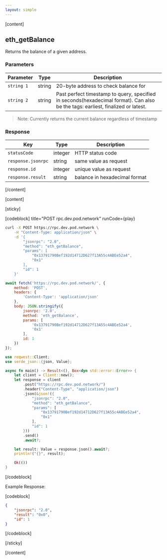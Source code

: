 ```yaml
---
layout: simple
---
```


<script>
    import {Code} from '$lib';

    async function play() {
        return fetch('https://rpc.dev.pod.network/', {
            method: 'POST',
            headers: {
                'Content-Type': 'application/json'
            },
            body: JSON.stringify({
                jsonrpc: '2.0',
                method: 'eth_getBalance',
                params: [
                    '0x13791790Bef192d14712D627f13A55c4ABEe52a4',
                    '0x1'
                ],
                id: 1
            })
        });
    }
</script>

[content]

## eth_getBalance

Returns the balance of a given address.

### Parameters

| Parameter  | Type   | Description                                                                                                                     |
| ---------- | ------ | ------------------------------------------------------------------------------------------------------------------------------- |
| `string 1` | string | 20-byte address to check balance for                                                                                            |
| `string 2` | string | Past perfect timestamp to query, specified in seconds(hexadecimal format). Can also be the tags: earliest, finalized or latest. |

> Note: Currently returns the current balance regardless of timestamp

### Response

| Key                | Type    | Description                         |
| ------------------ | ------- | ----------------------------------- |
| `statusCode`       | integer | HTTP status code                    |
| `response.jsonrpc` | string  | same value as request               |
| `response.id`      | integer | unique value as request             |
| `response.result`  | string  | balance in hexadecimal format |

[/content]

[content]

[sticky]

[codeblock] title="POST rpc.dev.pod.network" runCode={play}

```bash alias="curl"
curl -X POST https://rpc.dev.pod.network \
    -H "Content-Type: application/json" \
    -d '{
        "jsonrpc": "2.0",
        "method": "eth_getBalance",
        "params": [
            "0x13791790Bef192d14712D627f13A55c4ABEe52a4",
            "0x1"
        ],
        "id": 1
    }'
```

```js alias="javascript"
await fetch('https://rpc.dev.pod.network/', {
	method: 'POST',
	headers: {
		'Content-Type': 'application/json'
	},
	body: JSON.stringify({
		jsonrpc: '2.0',
		method: 'eth_getBalance',
		params: [
			'0x13791790Bef192d14712D627f13A55c4ABEe52a4',
			'0x1'
		],
		id: 1
	})
});
```

```rust alias="rust"
use reqwest::Client;
use serde_json::{json, Value};

async fn main() -> Result<(), Box<dyn std::error::Error>> {
    let client = Client::new();
    let response = client
        .post("https://rpc.dev.pod.network/")
        .header("Content-Type", "application/json")
        .json(&json!({
            "jsonrpc": "2.0",
            "method": "eth_getBalance",
            "params": [
                "0x13791790Bef192d14712D627f13A55c4ABEe52a4",
                "0x1"
            ],
            "id": 1
        }))
        .send()
        .await?;

    let result: Value = response.json().await?;
    println!("{}", result);

    Ok(())
}
```

[/codeblock]

Example Response:

[codeblock]

```json
{
    "jsonrpc": "2.0",
    "result": "0x0",
    "id": 1
}
```

[/codeblock]

[/sticky]

[/content]
